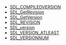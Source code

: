 <!-- BEGIN CATEGORY LIST -->
- [SDL_COMPILEDVERSION](SDL_COMPILEDVERSION.md)
- [SDL_GetRevision](SDL_GetRevision.md)
- [SDL_GetVersion](SDL_GetVersion.md)
- [SDL_REVISION](SDL_REVISION.md)
- [SDL_version](SDL_version.md)
- [SDL_VERSION_ATLEAST](SDL_VERSION_ATLEAST.md)
- [SDL_VERSIONNUM](SDL_VERSIONNUM.md)
<!-- END CATEGORY LIST -->
